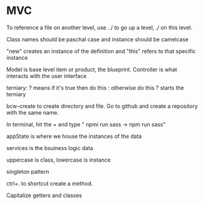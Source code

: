 # MVC
To reference a file on another level, use ../ to go up a level, ./ on this level.

Class names should be paschal case and instance should be camelcase

"new" creates an instance of the definition and "this" refers to that specific instance

Model is base level item or product, the blueprint. Controller is what interacts with the user interface

terniary: ? means if it's true then do this : otherwise do this
? starts the terniary

bcw-create to create directory and file. Go to github and create a repository with the same name.

In terminal, hit the + and type " npmi run sass -> npm run sass"

appState is where we house the instances of the data

services is the bsuiness logic data

uppercase is class, lowercase is instance

singleton pattern

ctrl+. to shortcut create a method.

Capitalize getters and classes